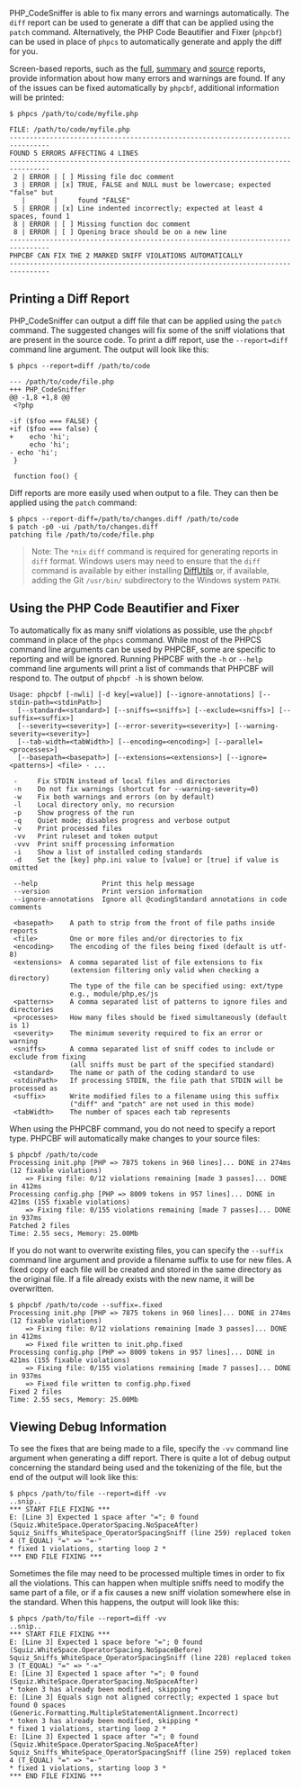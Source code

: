 PHP_CodeSniffer is able to fix many errors and warnings automatically. The `diff` report can be used to generate a diff that can be applied using the `patch` command. Alternatively, the PHP Code Beautifier and Fixer (`phpcbf`) can be used in place of `phpcs` to automatically generate and apply the diff for you.

Screen-based reports, such as the [full](https://github.com/squizlabs/PHP_CodeSniffer/wiki/Reporting#printing-full-and-summary-reports), [summary](https://github.com/squizlabs/PHP_CodeSniffer/wiki/Reporting#printing-full-and-summary-reports) and [source](https://github.com/squizlabs/PHP_CodeSniffer/wiki/Reporting#printing-a-source-report) reports, provide information about how many errors and warnings are found. If any of the issues can be fixed automatically by `phpcbf`, additional information will be printed:

    $ phpcs /path/to/code/myfile.php

    FILE: /path/to/code/myfile.php
    --------------------------------------------------------------------------------
    FOUND 5 ERRORS AFFECTING 4 LINES
    --------------------------------------------------------------------------------
     2 | ERROR | [ ] Missing file doc comment
     3 | ERROR | [x] TRUE, FALSE and NULL must be lowercase; expected "false" but
       |       |     found "FALSE"
     5 | ERROR | [x] Line indented incorrectly; expected at least 4 spaces, found 1
     8 | ERROR | [ ] Missing function doc comment
     8 | ERROR | [ ] Opening brace should be on a new line
    --------------------------------------------------------------------------------
    PHPCBF CAN FIX THE 2 MARKED SNIFF VIOLATIONS AUTOMATICALLY
    --------------------------------------------------------------------------------

## Printing a Diff Report
PHP_CodeSniffer can output a diff file that can be applied using the `patch` command. The suggested changes will fix some of the sniff violations that are present in the source code. To print a diff report, use the `--report=diff` command line argument. The output will look like this:

    $ phpcs --report=diff /path/to/code
    
    --- /path/to/code/file.php
    +++ PHP_CodeSniffer
    @@ -1,8 +1,8 @@
     <?php
     
    -if ($foo === FALSE) {
    +if ($foo === false) {
    +    echo 'hi';
         echo 'hi';
    - echo 'hi';
     }
     
     function foo() {

Diff reports are more easily used when output to a file. They can then be applied using the `patch` command:

    $ phpcs --report-diff=/path/to/changes.diff /path/to/code
    $ patch -p0 -ui /path/to/changes.diff
    patching file /path/to/code/file.php

> Note: The `*nix` `diff` command is required for generating reports in `diff` format. Windows users may need to ensure that the `diff` command is available by either installing [DiffUtils](http://gnuwin32.sourceforge.net/packages/diffutils.htm) or, if available, adding the Git `/usr/bin/` subdirectory to the Windows system `PATH`.

## Using the PHP Code Beautifier and Fixer
To automatically fix as many sniff violations as possible, use the `phpcbf` command in place of the `phpcs` command. While most of the PHPCS command line arguments can be used by PHPCBF, some are specific to reporting and will be ignored. Running PHPCBF with the `-h` or `--help` command line arguments will print a list of commands that PHPCBF will respond to. The output of `phpcbf -h` is shown below.
```
Usage: phpcbf [-nwli] [-d key[=value]] [--ignore-annotations] [--stdin-path=<stdinPath>]
  [--standard=<standard>] [--sniffs=<sniffs>] [--exclude=<sniffs>] [--suffix=<suffix>]
  [--severity=<severity>] [--error-severity=<severity>] [--warning-severity=<severity>]
  [--tab-width=<tabWidth>] [--encoding=<encoding>] [--parallel=<processes>]
  [--basepath=<basepath>] [--extensions=<extensions>] [--ignore=<patterns>] <file> - ...

 -     Fix STDIN instead of local files and directories
 -n    Do not fix warnings (shortcut for --warning-severity=0)
 -w    Fix both warnings and errors (on by default)
 -l    Local directory only, no recursion
 -p    Show progress of the run
 -q    Quiet mode; disables progress and verbose output
 -v    Print processed files
 -vv   Print ruleset and token output
 -vvv  Print sniff processing information
 -i    Show a list of installed coding standards
 -d    Set the [key] php.ini value to [value] or [true] if value is omitted

 --help                Print this help message
 --version             Print version information
 --ignore-annotations  Ignore all @codingStandard annotations in code comments

 <basepath>    A path to strip from the front of file paths inside reports
 <file>        One or more files and/or directories to fix
 <encoding>    The encoding of the files being fixed (default is utf-8)
 <extensions>  A comma separated list of file extensions to fix
               (extension filtering only valid when checking a directory)
               The type of the file can be specified using: ext/type
               e.g., module/php,es/js
 <patterns>    A comma separated list of patterns to ignore files and directories
 <processes>   How many files should be fixed simultaneously (default is 1)
 <severity>    The minimum severity required to fix an error or warning
 <sniffs>      A comma separated list of sniff codes to include or exclude from fixing
               (all sniffs must be part of the specified standard)
 <standard>    The name or path of the coding standard to use
 <stdinPath>   If processing STDIN, the file path that STDIN will be processed as
 <suffix>      Write modified files to a filename using this suffix
               ("diff" and "patch" are not used in this mode)
 <tabWidth>    The number of spaces each tab represents
```
When using the PHPCBF command, you do not need to specify a report type. PHPCBF will automatically make changes to your source files:

    $ phpcbf /path/to/code
    Processing init.php [PHP => 7875 tokens in 960 lines]... DONE in 274ms (12 fixable violations)
        => Fixing file: 0/12 violations remaining [made 3 passes]... DONE in 412ms
    Processing config.php [PHP => 8009 tokens in 957 lines]... DONE in 421ms (155 fixable violations)
        => Fixing file: 0/155 violations remaining [made 7 passes]... DONE in 937ms
    Patched 2 files
    Time: 2.55 secs, Memory: 25.00Mb

If you do not want to overwrite existing files, you can specify the `--suffix` command line argument and provide a filename suffix to use for new files. A fixed copy of each file will be created and stored in the same directory as the original file. If a file already exists with the new name, it will be overwritten.

    $ phpcbf /path/to/code --suffix=.fixed
    Processing init.php [PHP => 7875 tokens in 960 lines]... DONE in 274ms (12 fixable violations)
        => Fixing file: 0/12 violations remaining [made 3 passes]... DONE in 412ms
        => Fixed file written to init.php.fixed
    Processing config.php [PHP => 8009 tokens in 957 lines]... DONE in 421ms (155 fixable violations)
        => Fixing file: 0/155 violations remaining [made 7 passes]... DONE in 937ms
        => Fixed file written to config.php.fixed
    Fixed 2 files
    Time: 2.55 secs, Memory: 25.00Mb

## Viewing Debug Information

To see the fixes that are being made to a file, specify the `-vv` command line argument when generating a diff report. There is quite a lot of debug output concerning the standard being used and the tokenizing of the file, but the end of the output will look like this:

    $ phpcs /path/to/file --report=diff -vv
    ..snip..
    *** START FILE FIXING ***
    E: [Line 3] Expected 1 space after "="; 0 found (Squiz.WhiteSpace.OperatorSpacing.NoSpaceAfter)
    Squiz_Sniffs_WhiteSpace_OperatorSpacingSniff (line 259) replaced token 4 (T_EQUAL) "=" => "=·"
    * fixed 1 violations, starting loop 2 *
    *** END FILE FIXING ***

Sometimes the file may need to be processed multiple times in order to fix all the violations. This can happen when multiple sniffs need to modify the same part of a file, or if a fix causes a new sniff violation somewhere else in the standard. When this happens, the output will look like this:

    $ phpcs /path/to/file --report=diff -vv
    ..snip..
    *** START FILE FIXING ***
    E: [Line 3] Expected 1 space before "="; 0 found (Squiz.WhiteSpace.OperatorSpacing.NoSpaceBefore)
    Squiz_Sniffs_WhiteSpace_OperatorSpacingSniff (line 228) replaced token 3 (T_EQUAL) "=" => "·="
    E: [Line 3] Expected 1 space after "="; 0 found (Squiz.WhiteSpace.OperatorSpacing.NoSpaceAfter)
    * token 3 has already been modified, skipping *
    E: [Line 3] Equals sign not aligned correctly; expected 1 space but found 0 spaces (Generic.Formatting.MultipleStatementAlignment.Incorrect)
    * token 3 has already been modified, skipping *
    * fixed 1 violations, starting loop 2 *
    E: [Line 3] Expected 1 space after "="; 0 found (Squiz.WhiteSpace.OperatorSpacing.NoSpaceAfter)
    Squiz_Sniffs_WhiteSpace_OperatorSpacingSniff (line 259) replaced token 4 (T_EQUAL) "=" => "=·"
    * fixed 1 violations, starting loop 3 *
    *** END FILE FIXING ***